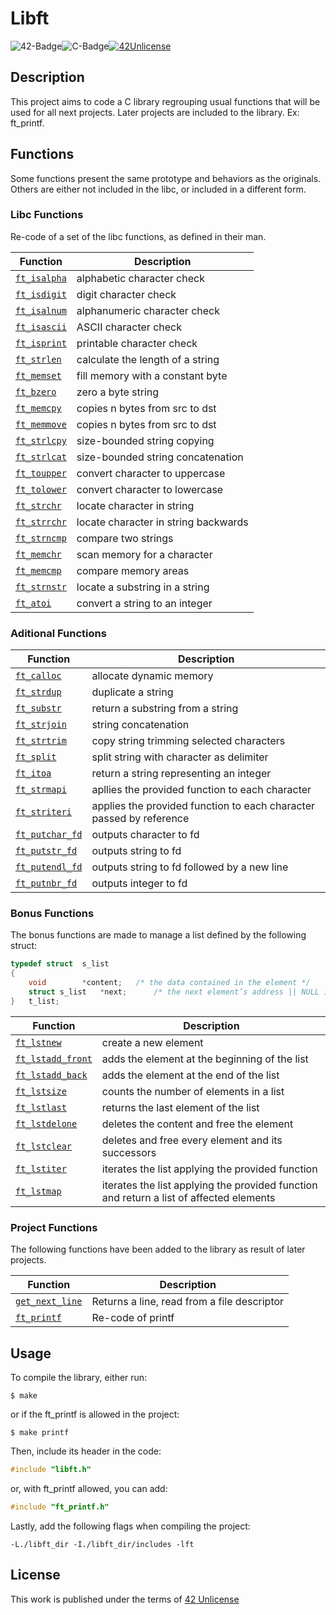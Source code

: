 # Libft

![42-Badge](https://img.shields.io/badge/%C3%89cole-42SP-blue)![C-Badge](https://img.shields.io/badge/Language-C-lightgrey)[![42Unlicense](https://img.shields.io/badge/License-42Unlicense-yellowgreen)](https://github.com/gcamerli/42unlicense)

## Description

This project aims to code a C library regrouping usual functions that will
be used for all next projects. Later projects are included to the library. Ex: ft_printf.


## Functions

Some functions present the same prototype and behaviors as the originals. Others are either not included in the libc, or included in a different form.

### Libc Functions

Re-code of a set of the libc functions, as defined in their man.

| Function |  Description |
|---|---|
|[`ft_isalpha`](/src/ft_isalpha.c)|alphabetic character check|
|[`ft_isdigit`](/src/ft_isdigit.c)|digit character check|
|[`ft_isalnum`](/src/ft_isalnum.c)|alphanumeric character check|
|[`ft_isascii`](/src/ft_isascii.c)|ASCII character check|
|[`ft_isprint`](/src/ft_isprint.c)|printable character check|
|[`ft_strlen`](/src/ft_strlen.c)|calculate the length of a string|
|[`ft_memset`](/src/ft_memset.c)|fill memory with a constant byte|
|[`ft_bzero`](/src/ft_bzero.c)|zero a byte string|
|[`ft_memcpy`](/src/ft_memcpy.c)|copies n bytes from src to dst|
|[`ft_memmove`](/src/ft_memmove.c)|copies n bytes from src to dst|
|[`ft_strlcpy`](/src/ft_strlcpy.c)|size-bounded string copying|
|[`ft_strlcat`](/src/ft_strlcat.c)|size-bounded string concatenation|
|[`ft_toupper`](/src/ft_toupper.c)|convert character to uppercase|
|[`ft_tolower`](/src/ft_tolower.c)|convert character to lowercase|
|[`ft_strchr`](/src/ft_strchr.c)|locate character in string|
|[`ft_strrchr`](/src/ft_strrchr.c)|locate character in string backwards|
|[`ft_strncmp`](/src/ft_strncmp.c)|compare two strings|
|[`ft_memchr`](/src/ft_memchr.c)|scan memory for a character|
|[`ft_memcmp`](/src/ft_memcmp.c)|compare memory areas|
|[`ft_strnstr`](/src/ft_strnstr.c)|locate a substring in a string|
|[`ft_atoi`](/src/ft_atoi.c)|convert a string to an integer|


### Aditional Functions

| Function |  Description |
|---|---|
|[`ft_calloc`](/src/ft_calloc.c)|allocate dynamic memory|
|[`ft_strdup`](/src/ft_strdup.c)|duplicate a string|
|[`ft_substr`](/src/ft_substr.c)|return a substring from a string|
|[`ft_strjoin`](/src/ft_strjoin.c)|string concatenation|
|[`ft_strtrim`](/src/ft_strtrim.c)|copy string trimming selected characters|
|[`ft_split`](/src/ft_split.c)|split string with character as delimiter|
|[`ft_itoa`](/src/ft_itoa.c)|return a string representing an integer|
|[`ft_strmapi`](/src/ft_strmapi.c)|apllies the provided function to each character|
|[`ft_striteri`](/src/ft_striteri.c)|applies the provided function to each character passed by reference|
|[`ft_putchar_fd`](/src/ft_putchar_fd.c)|outputs character to fd|
|[`ft_putstr_fd`](/src/ft_putstr_fd.c)|outputs string to fd|
|[`ft_putendl_fd`](/src/ft_putendl_fd.c)|outputs string to fd followed by a new line|
|[`ft_putnbr_fd`](/src/ft_putnbr_fd.c)|outputs integer to fd|

### Bonus Functions

The bonus functions are made to manage a list defined by the following struct:

```C
typedef struct	s_list
{
	void		*content;	/* the data contained in the element */
	struct s_list 	*next;		/* the next element’s address || NULL if last element */
}	t_list;
```

| Function |  Description |
|---|---|
|[`ft_lstnew`](/src/ft_lstnew.c)|create a new element|
|[`ft_lstadd_front`](/src/ft_lstadd_front.c)|adds the element at the beginning of the list|
|[`ft_lstadd_back`](/src/ft_lstadd_back.c)|adds the element at the end of the list|
|[`ft_lstsize`](/src/ft_lstsize.c)|counts the number of elements in a list|
|[`ft_lstlast`](/src/ft_lstlast.c)|returns the last element of the list|
|[`ft_lstdelone`](/src/ft_lstdelone.c)|deletes the content and free the element|
|[`ft_lstclear`](/src/ft_lstclear.c)|deletes and free every element and its successors|
|[`ft_lstiter`](/src/ft_lstiter.c)|iterates the list applying the provided function|
|[`ft_lstmap`](/src/ft_lstmap.c)|iterates the list applying the provided function and return a list of affected elements|

### Project Functions

The following functions have been added to the library as result of later projects.

| Function |  Description |
|---|---|
|[`get_next_line`](https://github.com/dpiza/get_next_line)|Returns a line, read from a file descriptor|
|[`ft_printf`](https://github.com/dpiza/ft_printf)|Re-code of printf|

## Usage

To compile the library, either run:

```Shell
$ make
```
or if the ft_printf is allowed in the project:
```Shell
$ make printf
```

Then, include its header in the code:
```C
#include "libft.h"
```

or, with ft_printf allowed, you can add:
```C
#include "ft_printf.h"
```

Lastly, add the following flags when compiling the project:
```Shell
-L./libft_dir -I./libft_dir/includes -lft 
```

## License

This work is published under the terms of [42 Unlicense](https://github.com/gcamerli/42unlicense)
